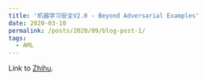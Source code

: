 ```yaml
---
title: '机器学习安全V2.0 - Beyond Adversarial Examples'
date: 2020-03-10
permalink: /posts/2020/09/blog-post-1/
tags:
  - AML
---
```


Link to [Zhihu](https://zhuanlan.zhihu.com/p/58397306).
